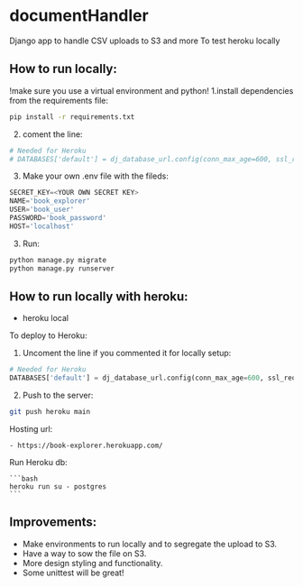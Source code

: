# documentHandler
Django app to handle CSV uploads to S3 and more To test heroku locally

## How to run locally:
!make sure you use a virtual environment and python!
1.install dependencies from the requirements file:

```bash
pip install -r requirements.txt
```

2. coment the line:

```python
# Needed for Heroku
# DATABASES['default'] = dj_database_url.config(conn_max_age=600, ssl_require=True)
```
3. Make your own .env file with the fileds:

```python
SECRET_KEY=<YOUR OWN SECRET KEY>
NAME='book_explorer'
USER='book_user'
PASSWORD='book_password'
HOST='localhost'
```

3. Run:

```python
python manage.py migrate
python manage.py runserver
```

## How to run locally with heroku:
- heroku local

To deploy to Heroku:

1. Uncoment the line if you commented it for locally setup:

```python
# Needed for Heroku
DATABASES['default'] = dj_database_url.config(conn_max_age=600, ssl_require=True)
```

2. Push to the server:

```bash
git push heroku main
```

Hosting url:

    - https://book-explorer.herokuapp.com/

Run Heroku db:

    ```bash
    heroku run su - postgres
    ```
    
## Improvements:
- Make environments to run locally and to segregate the upload to S3.
- Have a way to sow the file on S3.
- More design styling and functionality.
- Some unittest will be great!
